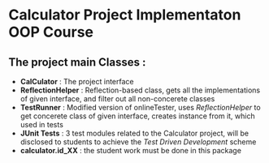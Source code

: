 # Calculator Project Implementaton OOP Course

## The project main Classes : 
- **CalCulator** : The project interface 
- **ReflectionHelper** : Reflection-based class, gets all the implementations of given interface, and filter out all non-concerete classes
- **TestRunner** : Modified version of onlineTester, uses *ReflectionHelper* to get concerete class of given interface, creates instance from it, which used in tests
- **JUnit Tests** : 3 test modules related to the Calculator project, will be disclosed to students to achieve the *Test Driven Development* scheme
- **calculator.id_XX** : the student work must be done in this package 

